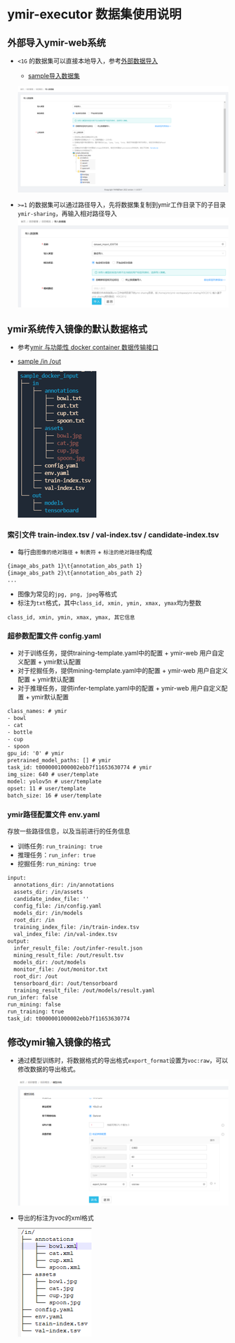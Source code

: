 # ymir-executor 数据集使用说明

## 外部导入ymir-web系统

- `<1G` 的数据集可以直接本地导入，参考[外部数据导入](https://github.com/IndustryEssentials/ymir#421-preparation-of-external-data)
  - [sample导入数据集](https://github.com/yzbx/ymir-executor-fork/releases/download/dataset/import_sample_dataset.zip)

  ![](images/ymir-local-import.png)

- `>=1` 的数据集可以通过路径导入，先将数据集复制到ymir工作目录下的子目录`ymir-sharing`，再输入相对路径导入
    ![](images/ymir-path-import.png)

## ymir系统传入镜像的默认数据格式

- 参考[ymir 与功能性 docker container 数据传输接口](https://github.com/IndustryEssentials/ymir/blob/master/docs/ymir-cmd-container.md)

- [sample /in /out](https://github.com/yzbx/ymir-executor-fork/releases/download/dataset/sample_docker_input.zip)

    ![](images/sample_docker_input.png)

### 索引文件 train-index.tsv / val-index.tsv / candidate-index.tsv

- 每行由`图像的绝对路径` + `制表符` + `标注的绝对路径`构成

```
{image_abs_path 1}\t{annotation_abs_path 1}
{image_abs_path 2}\t{annotation_abs_path 2}
...
```

- 图像为常见的`jpg, png, jpeg`等格式
- 标注为`txt`格式，其中`class_id, xmin, ymin, xmax, ymax`均为整数
```
class_id, xmin, ymin, xmax, ymax, 其它信息
```


### 超参数配置文件 config.yaml

- 对于训练任务，提供training-template.yaml中的配置 + ymir-web 用户自定义配置 + ymir默认配置
- 对于挖掘任务，提供mining-template.yaml中的配置 + ymir-web 用户自定义配置 + ymir默认配置
- 对于推理任务，提供infer-template.yaml中的配置 + ymir-web 用户自定义配置 + ymir默认配置

```
class_names: # ymir
- bowl
- cat
- bottle
- cup
- spoon
gpu_id: '0' # ymir
pretrained_model_paths: [] # ymir
task_id: t0000001000002ebb7f11653630774 # ymir
img_size: 640 # user/template
model: yolov5n # user/template
opset: 11 # user/template
batch_size: 16 # user/template
```

### ymir路径配置文件 env.yaml

存放一些路径信息，以及当前进行的任务信息

- 训练任务: `run_training: true`
- 推理任务：`run_infer: true`
- 挖掘任务: `run_mining: true`

```
input:
  annotations_dir: /in/annotations
  assets_dir: /in/assets
  candidate_index_file: ''
  config_file: /in/config.yaml
  models_dir: /in/models
  root_dir: /in
  training_index_file: /in/train-index.tsv
  val_index_file: /in/val-index.tsv
output:
  infer_result_file: /out/infer-result.json
  mining_result_file: /out/result.tsv
  models_dir: /out/models
  monitor_file: /out/monitor.txt
  root_dir: /out
  tensorboard_dir: /out/tensorboard
  training_result_file: /out/models/result.yaml
run_infer: false
run_mining: false
run_training: true
task_id: t0000001000002ebb7f11653630774
```

## 修改ymir输入镜像的格式

- 通过模型训练时，将数据格式的导出格式`export_format`设置为`voc:raw`，可以修改数据的导出格式。

  ![](images/ymir-export-format.png)

- 导出的标注为voc的xml格式

  ![](images/ymir-export-voc-sample.png)

